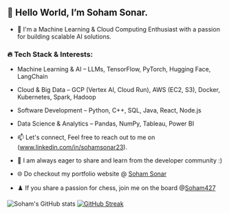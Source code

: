## 👋 Hello World, I’m Soham Sonar.
- 🚀 I'm a Machine Learning & Cloud Computing Enthusiast with a passion for building scalable AI solutions.
### 🔥 Tech Stack & Interests:
- Machine Learning & AI – LLMs, TensorFlow, PyTorch, Hugging Face, LangChain
- Cloud & Big Data – GCP (Vertex AI, Cloud Run), AWS (EC2, S3), Docker, Kubernetes, Spark, Hadoop
- Software Development – Python, C++, SQL, Java, React, Node.js
- Data Science & Analytics – Pandas, NumPy, Tableau, Power BI
 
- 📫 Let's connect, Feel free to reach out to me on (www.linkedin.com/in/sohamsonar23).
- 🌟 I am always eager to share and learn from the developer community :)
- 🌐 Do checkout my portfolio website @ <a href=https://sohamsonar.com target="_blank">Soham Sonar</a>
- ♟️ If you share a passion for chess, join me on the board @<a href=https://www.chess.com/member/soham427 target="_blank">Soham427 </a>

![Soham's GitHub stats](https://github-readme-stats-sigma-five.vercel.app/api?username=sohamvsonar&hide_border=true&show_icons=true&custom_title=Soham%27s-GitHub-Stats&count_private=true&theme=vue-dark)
[![GitHub Streak](https://streak-stats.demolab.com/?user=sohamvsonar)](https://git.io/streak-stats)
